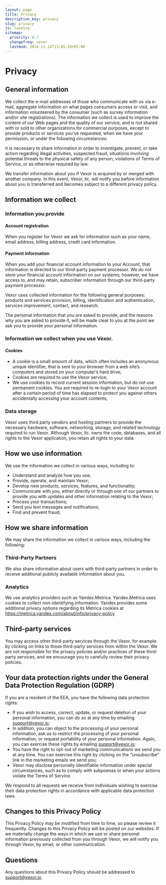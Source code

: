 ```yaml
---
layout: page
title: Privacy
description_key: privacy
slug: privacy
js: landing
sitemap:
  priority: 0.7
  changefreq: never
  lastmod: 2014-11-14T13:45:20+03:00
---
```



Privacy
=======

## General information

We collect the e-mail addresses of those who communicate with us via e-mail,
aggregate information on what pages consumers access or visit, and information
volunteered by the consumer (such as survey information and/or site
registrations). The information we collect is used to improve the content of
our Web pages and the quality of our service, and is not shared with or sold to
other organizations for commercial purposes, except to provide products or
services you’ve requested, when we have your permission, or under the following
circumstances:

It is necessary to share information in order to investigate, prevent, or take
action regarding illegal activities, suspected fraud, situations involving
potential threats to the physical safety of any person, violations of Terms of
Service, or as otherwise required by law.

We transfer information about you if Vexor is acquired by or merged with
another company. In this event, Vexor, llc. will notify you before information
about you is transferred and becomes subject to a different privacy policy.

## Information we collect

### Information you provide

#### Account registration
When you register for Vexor we ask for information such as your name, email
address, billing address, credit card information. 

#### Payment information
When you add your financial account information to your Account, that information is directed to our third-party payment processor. We do not store your financial account information on our systems; however, we have access to, and may retain, subscriber information through our third-party payment processor.

<!-- After binding a credit card, the amount of 1$ is holded to check the creditworthiness of the card.  -->
<!-- Member receives 5$ as a bonus after binding the first credit card. -->

Vexor uses collected information for the following general purposes: products
and services provision, billing, identification and authentication, services
improvement, contact, and research.

The personal information that you are asked to provide, and the reasons why you are asked to provide it,
will be made clear to you at the point we ask you to provide your personal information.

### Information we collect when you use Vexor.

#### Cookies

* A cookie is a small amount of data, which often includes an anonymous unique
identifier, that is sent to your browser from a web site’s computers and stored
on your computer’s hard drive;
* Cookies are required to use the Vexor service;
* We use cookies to record current session information, but do not use permanent
cookies. You are required to re-login to your Vexor account after a certain
period of time has elapsed to protect you against others accidentally accessing
your account contents;

### Data storage

Vexor uses third party vendors and hosting partners to provide the necessary
hardware, software, networking, storage, and related technology required to run
Vexor. Although Vexor, llc. owns the code, databases, and all rights to the
Vexor application, you retain all rights to your data.

## How we use information

We use the information we collect in various ways, including to:

* Understand and analyze how you use;
* Provide, operate, and maintain Vexor;
* Develop new products, services, features, and functionality;
* Communicate with you, either directly or through one of our partners to provide you with updates and other information relating to the Vexor;
* Process your transactions;
* Send you text messages and notifications;
* Find and prevent fraud;

## How we share information

We may share the information we collect in various ways, including the following:

### Third-Party Partners

We also share information about users with third-party partners in order to receive additional publicly available information about you.

### Analytics

We use analytics providers such as Yandex.Metrica. Yandex.Metrica uses cookies to collect non-identifying information. Yandex provides some additional privacy options regarding its Metrica cookies at https://metrica.yandex.com/about/info/privacy-policy

## Third-party services
You may access other third-party services through the Vexor, for example by clicking on links to those third-party services from within the Vexor. We are not responsible for the privacy policies and/or practices of these third-party services, and we encourage you to carefully review their privacy policies.

## Your data protection rights under the General Data Protection Regulation (GDRP)

If you are a resident of the EEA, you have the following data protection rights:

* If you wish to access, correct, update, or request deletion of your personal information, you can do so at any time by emailing [support@vexor.io](mailto:support@vexor.io);
* In addition, you can object to the processing of your personal information, ask us to restrict the processing of your personal information, or request portability of your personal information. Again, you can exercise these rights by emailing [support@vexor.io](mailto:support@vexor.io);
* You have the right to opt-out of marketing communications we send you at any time. You can exercise this right by clicking on the "unsubscribe" link in the marketing emails we send you;
* Vexor may disclose personally identifiable information under special circumstances, such as to comply with subpoenas or when your actions violate the Terms of Service.

We respond to all requests we receive from individuals wishing to exercise their data protection rights in accordance with applicable data protection laws.

## Changes to this Privacy Policy

This Privacy Policy may be modified from time to time, so please review it frequently. Changes to this Privacy Policy will be posted on our websites. If we materially change the ways in which we use or share personal information previously collected from you through Vexor, we will notify you through Vexor, by email, or other communication.

## Questions

Any questions about this Privacy Policy should be addressed to
[support@vexor.io](mailto:support@vexor.io).
